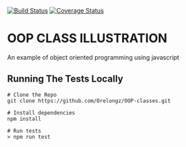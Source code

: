 [![Build Status](https://travis-ci.org/Orelongz/OOP-classes.svg?branch=develop)](https://travis-ci.org/Orelongz/OOP-classes)
[![Coverage Status](https://coveralls.io/repos/github/Orelongz/OOP-classes/badge.svg?branch=develop)](https://coveralls.io/github/Orelongz/OOP-classes?branch=develop)


# OOP CLASS ILLUSTRATION
An example of object oriented programming using javascript

## Running The Tests Locally
```
# Clone the Repo
git clone https://github.com/Orelongz/OOP-classes.git

# Install dependencies
npm install

# Run tests
> npm run test
```